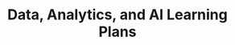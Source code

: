 ---
layout: planlist
title: Data, Analytics, and AI Learning Plans
permalink: /azure/data-analytics-ai-test/
includeplans:
- data, analytics, and ai
---